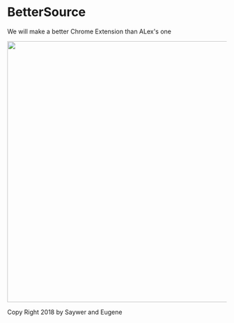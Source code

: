 ﻿# BetterSource

We will make a better Chrome Extension than ALex's one 


<img src="https://avatars3.githubusercontent.com/u/8658063?s=400&v=4.png" width="600px" >


Copy Right 2018 by Saywer and Eugene
